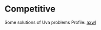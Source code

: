 # Competitive
Some solutions of Uva problems
Profile: [axwl](https://uhunt.onlinejudge.org/id/1118074)
